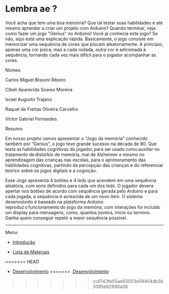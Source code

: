 # Lembra ae ?

Você acha que tem uma boa memória? Que tal testar suas habilidades e até mesmo aprender a criar um projeto com Arduino? Quando terminar, veja como fazer um jogo "Genius" no Arduino! Você já conhecia este jogo? Se não, aqui está uma explicação rápida. Basicamente, o jogo consiste em memorizar uma sequência de cores que piscam aleatoriamente. A princípio, apenas uma cor pisca, mas a cada rodada, outra cor é adicionada à sequência, tornando cada vez mais difícil para o jogador acompanhar as cores. 

 
Nomes: 

Carlos Miguel Bissoni Ribeiro 

CIbeli Aparecida Soares Moreira 

Israel Augusto Trajano 

Raquel de Freitas Oliveira Carvalho 

Victor Gabriel Fernandes 

 

Resumo: 

Em nosso projeto vamos apresentar o “Jogo da memória” conhecido também por “Genius”, o jogo teve grande sucesso na década de 80. Que testa as habilidades cognitivas do jogador, para ser usado como auxiliar no tratamento de distúrbio de memória, mal de Alzheimer e mesmo no aprendizagem das crianças nas escolas, para o aprimoramento das habilidades cognitivas, partindo da percepção das crianças e do referencial teórico sobre os jogos digitais e a cognição. 

Esse Jogo apresenta 4 botões e 4 leds que acendem em uma sequência aleatória, com sons definidos para cada um dos leds.  O jogador devera apertar nos botões de acordo com sequência gerada pelo Arduino e para cada jogada, a sequência é acrescida de um novo item. 
O sistema desenvolvido é baseado na plataforma Arduino reproduz o funcionamento do jogo da memória, com interações foi incluído um display para mensagens, como, quantos pontos, início ou termino. Ganha quem conseguir repetir a maior sequência possível.  

---

Menu: 
 
 - [Introdução](https://github.com/VictorGarbriel/Genius/blob/main/introducao.md)

 - [Lista de Materiais](https://github.com/VictorGarbriel/Genius/blob/main/Materiais.md)

<<<<<<< HEAD
 - [Desenvolvimento](https://github.com/VictorGarbriel/Genius/blob/main/Desenvolvimento)
=======
.[Desenvolvimento](https://github.com/VictorGarbriel/Genius/blob/main/Desenvolvimento.md)
>>>>>>> cc6143fe05ae63003e59404db3b3395e82990a08





 
